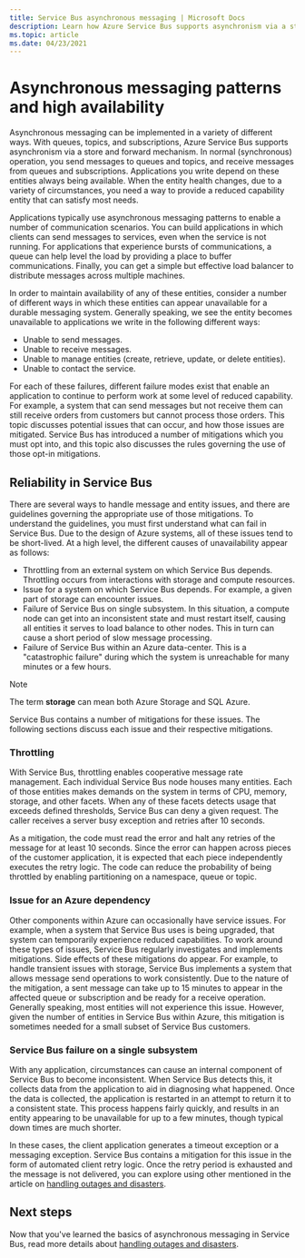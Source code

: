 ```yaml
---
title: Service Bus asynchronous messaging | Microsoft Docs
description: Learn how Azure Service Bus supports asynchronism via a store and forward mechanism with queues, topics, and subscriptions. 
ms.topic: article
ms.date: 04/23/2021
---
```


# Asynchronous messaging patterns and high availability

Asynchronous messaging can be implemented in a variety of different ways. With queues, topics, and subscriptions, Azure Service Bus supports asynchronism via a store and forward mechanism. In normal (synchronous) operation, you send messages to queues and topics, and receive messages from queues and subscriptions. Applications you write depend on these entities always being available. When the entity health changes, due to a variety of circumstances, you need a way to provide a reduced capability entity that can satisfy most needs.

Applications typically use asynchronous messaging patterns to enable a number of communication scenarios. You can build applications in which clients can send messages to services, even when the service is not running. For applications that experience bursts of communications, a queue can help level the load by providing a place to buffer communications. Finally, you can get a simple but effective load balancer to distribute messages across multiple machines.

In order to maintain availability of any of these entities, consider a number of different ways in which these entities can appear unavailable for a durable messaging system. Generally speaking, we see the entity becomes unavailable to applications we write in the following different ways:

* Unable to send messages.
* Unable to receive messages.
* Unable to manage entities (create, retrieve, update, or delete entities).
* Unable to contact the service.

For each of these failures, different failure modes exist that enable an application to continue to perform work at some level of reduced capability. For example, a system that can send messages but not receive them can still receive orders from customers but cannot process those orders. This topic discusses potential issues that can occur, and how those issues are mitigated. Service Bus has introduced a number of mitigations which you must opt into, and this topic also discusses the rules governing the use of those opt-in mitigations.

## Reliability in Service Bus
There are several ways to handle message and entity issues, and there are guidelines governing the appropriate use of those mitigations. To understand the guidelines, you must first understand what can fail in Service Bus. Due to the design of Azure systems, all of these issues tend to be short-lived. At a high level, the different causes of unavailability appear as follows:

* Throttling from an external system on which Service Bus depends. Throttling occurs from interactions with storage and compute resources.
* Issue for a system on which Service Bus depends. For example, a given part of storage can encounter issues.
* Failure of Service Bus on single subsystem. In this situation, a compute node can get into an inconsistent state and must restart itself, causing all entities it serves to load balance to other nodes. This in turn can cause a short period of slow message processing.
* Failure of Service Bus within an Azure data-center. This is a "catastrophic failure" during which the system is unreachable for many minutes or a few hours.

> [!NOTE]
> The term **storage** can mean both Azure Storage and SQL Azure.
> 
> 

Service Bus contains a number of mitigations for these issues. The following sections discuss each issue and their respective mitigations.

### Throttling
With Service Bus, throttling enables cooperative message rate management. Each individual Service Bus node houses many entities. Each of those entities makes demands on the system in terms of CPU, memory, storage, and other facets. When any of these facets detects usage that exceeds defined thresholds, Service Bus can deny a given request. The caller receives a server busy exception and retries after 10 seconds.

As a mitigation, the code must read the error and halt any retries of the message for at least 10 seconds. Since the error can happen across pieces of the customer application, it is expected that each piece independently executes the retry logic. The code can reduce the probability of being throttled by enabling partitioning on a namespace, queue or topic.

### Issue for an Azure dependency
Other components within Azure can occasionally have service issues. For example, when a system that Service Bus uses is being upgraded, that system can temporarily experience reduced capabilities. To work around these types of issues, Service Bus regularly investigates and implements mitigations. Side effects of these mitigations do appear. For example, to handle transient issues with storage, Service Bus implements a system that allows message send operations to work consistently. Due to the nature of the mitigation, a sent message can take up to 15 minutes to appear in the affected queue or subscription and be ready for a receive operation. Generally speaking, most entities will not experience this issue. However, given the number of entities in Service Bus within Azure, this mitigation is sometimes needed for a small subset of Service Bus customers.

### Service Bus failure on a single subsystem
With any application, circumstances can cause an internal component of Service Bus to become inconsistent. When Service Bus detects this, it collects data from the application to aid in diagnosing what happened. Once the data is collected, the application is restarted in an attempt to return it to a consistent state. This process happens fairly quickly, and results in an entity appearing to be unavailable for up to a few minutes, though typical down times are much shorter.

In these cases, the client application generates a timeout exception or a messaging exception. Service Bus contains a mitigation for this issue in the form of automated client retry logic. Once the retry period is exhausted and the message is not delivered, you can explore using other mentioned in the article on [handling outages and disasters][handling outages and disasters].

## Next steps
Now that you've learned the basics of asynchronous messaging in Service Bus, read more details about [handling outages and disasters][handling outages and disasters].

[Best practices for insulating applications against Service Bus outages and disasters]: service-bus-outages-disasters.md
[handling outages and disasters]: service-bus-outages-disasters.md